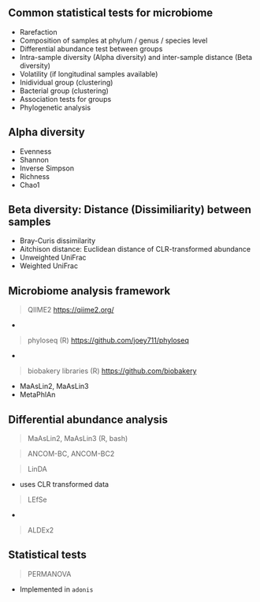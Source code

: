 

## Common statistical tests for microbiome
  - Rarefaction
  - Composition of samples at phylum / genus / species level
  - Differential abundance test between groups
  - Intra-sample diversity (Alpha diversity) and inter-sample distance (Beta diversity)
  - Volatility (if longitudinal samples available)
  - Inidividual group (clustering)
  - Bacterial group (clustering)
  - Association tests for groups
  - Phylogenetic analysis


## Alpha diversity
* Evenness
* Shannon
* Inverse Simpson
* Richness
* Chao1

## Beta diversity: Distance (Dissimiliarity) between samples
* Bray-Curis dissimilarity
* Aitchison distance: Euclidean distance of CLR-transformed abundance
* Unweighted UniFrac
* Weighted UniFrac


## Microbiome analysis framework
> QIIME2 <https://qiime2.org/> 
* 

> phyloseq (R) <https://github.com/joey711/phyloseq>
*

> biobakery libraries (R) <https://github.com/biobakery>
* MaAsLin2, MaAsLin3
* MetaPhlAn


## Differential abundance analysis
> MaAsLin2, MaAsLin3 (R, bash)

> ANCOM-BC, ANCOM-BC2

> LinDA
* uses CLR transformed data

> LEfSe
* 
> ALDEx2

## Statistical tests
> PERMANOVA
* Implemented in `adonis`